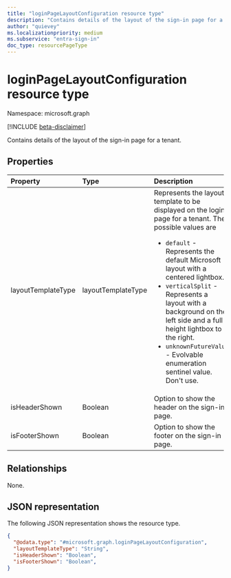 ```yaml
---
title: "loginPageLayoutConfiguration resource type"
description: "Contains details of the layout of the sign-in page for a tenant."
author: "quievey"
ms.localizationpriority: medium
ms.subservice: "entra-sign-in"
doc_type: resourcePageType
---
```


# loginPageLayoutConfiguration resource type

Namespace: microsoft.graph

[!INCLUDE [beta-disclaimer](../../includes/beta-disclaimer.md)]

Contains details of the layout of the sign-in page for a tenant.

## Properties

|Property|Type|Description|
|:---|:---|:---|
| layoutTemplateType | layoutTemplateType | Represents the layout template to be displayed on the login page for a tenant. The possible values are <ul><li> `default` - Represents the default Microsoft layout with a centered lightbox. <li> `verticalSplit` - Represents a layout with a background on the left side and a full-height lightbox to the right. <li> `unknownFutureValue` - Evolvable enumeration sentinel value. Don't use. </ul>  |
| isHeaderShown | Boolean | Option to show the header on the sign-in page. |
| isFooterShown | Boolean | Option to show the footer on the sign-in page. |

## Relationships
None.

## JSON representation
The following JSON representation shows the resource type.
<!-- {
  "blockType": "resource",
  "@odata.type": "microsoft.graph.loginPageLayoutConfiguration"
}
-->
``` json
{
  "@odata.type": "#microsoft.graph.loginPageLayoutConfiguration",
  "layoutTemplateType": "String",
  "isHeaderShown": "Boolean",
  "isFooterShown": "Boolean",
}
```
